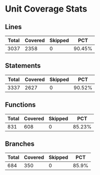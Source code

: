 # Unit Coverage Stats

## Lines

| Total | Covered | Skipped | PCT    |
| ----- | ------- | ------- | ------ |
| 3037  | 2358    | 0       | 90.45% |

## Statements

| Total | Covered | Skipped | PCT    |
| ----- | ------- | ------- | ------ |
| 3337  | 2627    | 0       | 90.52% |

## Functions

| Total | Covered | Skipped | PCT    |
| ----- | ------- | ------- | ------ |
| 831   | 608     | 0       | 85.23% |

## Branches

| Total | Covered | Skipped | PCT   |
| ----- | ------- | ------- | ----- |
| 684   | 350     | 0       | 85.9% |
